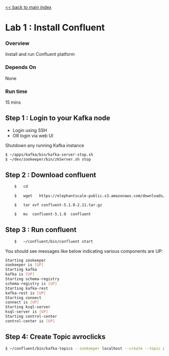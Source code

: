 <link rel='stylesheet' href='../assets/css/main.css'/>

[<< back to main index](../README.md)

Lab 1 : Install Confluent
==========================

### Overview
Install and run Confluent platform

### Depends On
None

### Run time
15 mins

## Step 1 : Login to your Kafka node
* Login using SSH
* OR login via web UI

Shutdown any running Kafka instance
```bash
$ ~/apps/kafka/bin/kafka-server-stop.sh
$ ~/dev/zookeeper/bin/zkServer.sh stop
```


## Step 2 : Download confluent

```bash
    $   cd
    
    $   wget   https://elephantscale-public.s3.amazonaws.com/downloads/confluent-5.1.0-2.11.tar.gz

    $   tar xvf confluent-5.1.0-2.11.tar.gz

    $   mv  confluent-5.1.0  confluent
```

## Step 3 : Run confluent
```bash
    $   ~/confluent/bin/confluent start
```

You should see messages like below indicating various components are UP:
```bash
Starting zookeeper
zookeeper is [UP]
Starting kafka
kafka is [UP]
Starting schema-registry
schema-registry is [UP]
Starting kafka-rest
kafka-rest is [UP]
Starting connect
connect is [UP]
Starting ksql-server
ksql-server is [UP]
Starting control-center
control-center is [UP]
```

## Step 4: Create Topic avroclicks
````bash
$ ~/confluent/bin/kafka-topics --zookeeper localhost --create --topic avroclicks --replication-factor 1  --partitions 2
````
